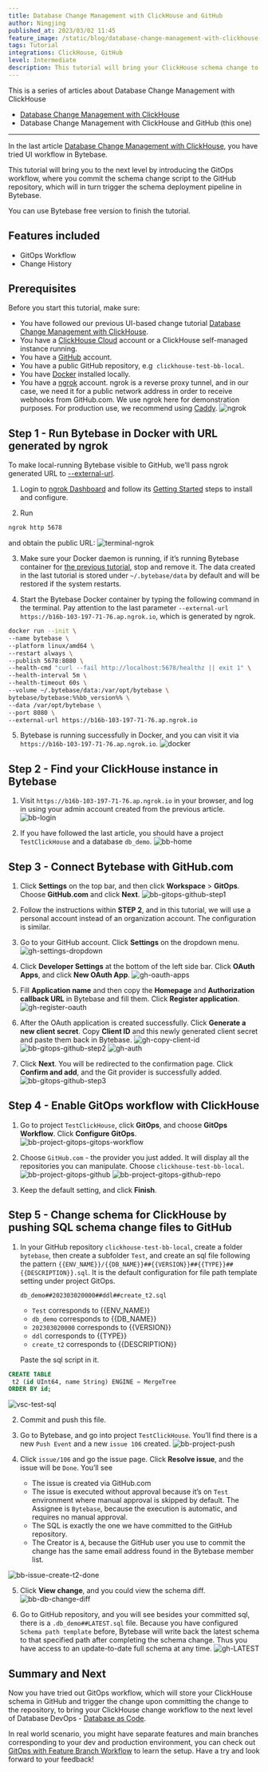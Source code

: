 ```yaml
---
title: Database Change Management with ClickHouse and GitHub
author: Ningjing
published_at: 2023/03/02 11:45
feature_image: /static/blog/database-change-management-with-clickhouse-and-github/feature-image.webp
tags: Tutorial
integrations: ClickHouse, GitHub
level: Intermediate
description: This tutorial will bring your ClickHouse schema change to the next level by introducing the GitOps workflow, where you commit schema change script to the GitHub repository, which will in turn trigger the schema deployment pipeline in Bytebase.
---
```


This is a series of articles about Database Change Management with ClickHouse

- [Database Change Management with ClickHouse](/blog/database-change-management-with-clickhouse)
- Database Change Management with ClickHouse and GitHub (this one)

---

In the last article [Database Change Management with ClickHouse](/blog/database-change-management-with-clickhouse), you have tried UI workflow in Bytebase.

This tutorial will bring you to the next level by introducing the GitOps workflow, where you commit the schema change script to the GitHub repository, which will in turn trigger the schema deployment pipeline in Bytebase.

You can use Bytebase free version to finish the tutorial.

## Features included

- GitOps Workflow
- Change History

## Prerequisites

Before you start this tutorial, make sure:

- You have followed our previous UI-based change tutorial [Database Change Management with ClickHouse](/blog/database-change-management-with-clickhouse).
- You have a [ClickHouse Cloud](https://clickhouse.cloud/) account or a ClickHouse self-managed instance running.
- You have a [GitHub](https://github.com/) account.
- You have a public GitHub repository, e.g  `clickhouse-test-bb-local`.
- You have [Docker](https://www.docker.com/) installed locally.
- You have a [ngrok](http://ngrok.com) account. ngrok is a reverse proxy tunnel, and in our case, we need it for a public network address in order to receive webhooks from GitHub.com. We use ngrok here for demonstration purposes. For production use, we recommend using [Caddy](https://caddyserver.com/).
![ngrok](/static/blog/database-change-management-with-clickhouse-and-github/ngrok.webp)

## Step 1 - Run Bytebase in Docker with URL generated by ngrok

To make local-running Bytebase visible to GitHub, we’ll pass ngrok generated URL to [--external-url](https://www.bytebase.com/docs/get-started/install/external-url).

1. Login to [ngrok Dashboard](https://dashboard.ngrok.com/) and follow its [Getting Started](https://dashboard.ngrok.com/get-started/setup) steps to install and configure.

2. Run
```bash
ngrok http 5678
```
and obtain the public URL:
![terminal-ngrok](/static/blog/database-change-management-with-clickhouse-and-github/terminal-ngrok.webp)

3. Make sure your Docker daemon is running, if it’s running Bytebase container for [the previous tutorial](/blog/database-change-management-with-clickhouse), stop and remove it. The data created in the last tutorial is stored under `~/.bytebase/data` by default and will be restored if the system restarts.
   
4. Start the Bytebase Docker container by typing the following command in the terminal. Pay attention to the last parameter `--external-url https://b16b-103-197-71-76.ap.ngrok.io`, which is generated by ngrok.
```bash
docker run --init \
--name bytebase \
--platform linux/amd64 \
--restart always \
--publish 5678:8080 \
--health-cmd "curl --fail http://localhost:5678/healthz || exit 1" \
--health-interval 5m \
--health-timeout 60s \
--volume ~/.bytebase/data:/var/opt/bytebase \
bytebase/bytebase:%%bb_version%% \
--data /var/opt/bytebase \
--port 8080 \
--external-url https://b16b-103-197-71-76.ap.ngrok.io
````

5. Bytebase is running successfully in Docker, and you can visit it via `https://b16b-103-197-71-76.ap.ngrok.io`.
![docker](/static/blog/database-change-management-with-clickhouse-and-github/docker.webp)

## Step 2 - Find your ClickHouse instance in Bytebase

1. Visit `https://b16b-103-197-71-76.ap.ngrok.io` in your browser, and log in using your admin account created from the previous article.
![bb-login](/static/blog/database-change-management-with-clickhouse-and-github/bb-login.webp)

2. If you have followed the last article, you should have a project `TestClickHouse` and a database `db_demo`.
![bb-home](/static/blog/database-change-management-with-clickhouse-and-github/bb-home.webp)

## Step 3 - Connect Bytebase with GitHub.com

1. Click **Settings** on the top bar, and then click **Workspace** > **GitOps**. Choose **GitHub.com** and click **Next**.
![bb-gitops-github-step1](/static/blog/database-change-management-with-clickhouse-and-github/bb-gitops-github-step1.webp)

2. Follow the instructions within **STEP 2**, and in this tutorial, we will use a personal account instead of an organization account. The configuration is similar.

3. Go to your GitHub account. Click **Settings** on the dropdown menu.
![gh-settings-dropdown](/static/blog/database-change-management-with-clickhouse-and-github/gh-settings-dropdown.webp)

4. Click **Developer Settings** at the bottom of the left side bar. Click **OAuth Apps**, and click **New OAuth App**.
![gh-oauth-apps](/static/blog/database-change-management-with-clickhouse-and-github/gh-oauth-apps.webp)

5. Fill **Application name** and then copy the **Homepage** and **Authorization callback URL** in Bytebase and fill them. Click **Register application**.
![gh-register-oauth](/static/blog/database-change-management-with-clickhouse-and-github/gh-register-oauth.webp)

6. After the OAuth application is created successfully. Click **Generate a new client secret**. Copy **Client ID** and this newly generated client secret and paste them back in Bytebase.
![gh-copy-client-id](/static/blog/database-change-management-with-clickhouse-and-github/gh-copy-client-id.webp)
![bb-gitops-github-step2](/static/blog/database-change-management-with-clickhouse-and-github/bb-gitops-github-step2.webp)
![gh-auth](/static/blog/database-change-management-with-clickhouse-and-github/gh-auth.webp)

7. Click **Next**. You will be redirected to the confirmation page. Click **Confirm and add**, and the Git provider is successfully added.
![bb-gitops-github-step3](/static/blog/database-change-management-with-clickhouse-and-github/bb-gitops-github-step3.webp)

## Step 4 - Enable GitOps workflow with ClickHouse
1. Go to project `TestClickHouse`, click **GitOps**, and choose **GitOps Workflow**. Click **Configure GitOps**.
![bb-project-gitops-gitops-workflow](/static/blog/database-change-management-with-clickhouse-and-github/bb-project-gitops-gitops-workflow.webp)

2. Choose `GitHub.com` - the provider you just added. It will display all the repositories you can manipulate. Choose `clickhouse-test-bb-local`.
![bb-project-gitops-github](/static/blog/database-change-management-with-clickhouse-and-github/bb-project-gitops-github.webp)
![bb-project-gitops-github-repo](/static/blog/database-change-management-with-clickhouse-and-github/bb-project-gitops-github-repo.webp)

3. Keep the default setting, and click **Finish**.

## Step 5 - Change schema for ClickHouse by pushing SQL schema change files to GitHub
1. In your GitHub repository `clickhouse-test-bb-local`, create a folder `bytebase`, then create a subfolder `Test`, and create an sql file following the pattern `{{ENV_NAME}}/{{DB_NAME}}##{{VERSION}}##{{TYPE}}##{{DESCRIPTION}}.sql`. It is the default configuration for file path template setting under project GitOps.
   
   `db_demo##202303020000##ddl##create_t2.sql`
   - `Test` corresponds to {{ENV_NAME}}
   - `db_demo` corresponds to {{DB_NAME}}
   - `202303020000` corresponds to {{VERSION}}
   - `ddl` corresponds to {{TYPE}}
   - `create_t2` corresponds to {{DESCRIPTION}}
  
   Paste the sql script in it.

```sql
CREATE TABLE
 t2 (id UInt64, name String) ENGINE = MergeTree
ORDER BY id;

```
![vsc-test-sql](/static/blog/database-change-management-with-clickhouse-and-github/vsc-test-sql.webp)

2. Commit and push this file.
3. Go to Bytebase, and go into project `TestClickHouse`. You’ll find there is a new `Push Event` and a new `issue 106` created.
![bb-project-push](/static/blog/database-change-management-with-clickhouse-and-github/bb-project-push.webp)

4. Click `issue/106` and go the issue page. Click **Resolve issue**, and the issue will be `Done`. You’ll see
   - The issue is created via GitHub.com
   - The issue is executed without approval because it’s on `Test` environment where manual approval is skipped by default. The Assignee is `Bytebase`, because the execution is automatic, and requires no manual approval.
   - The SQL is exactly the one we have committed to the GitHub repository.
   - The Creator is `A`, because the GitHub user you use to commit the change has the same email address found in the Bytebase member list.

![bb-issue-create-t2-done](/static/blog/database-change-management-with-clickhouse-and-github/bb-issue-create-t2-done.webp)

5. Click **View change**, and you could view the schema diff.
![bb-db-change-diff](/static/blog/database-change-management-with-clickhouse-and-github/bb-db-change-diff.webp)

6. Go to GitHub repository, and you will see besides your committed sql, there is a `.db_demo##LATEST.sql` file. Because you have configured `Schema path template` before, Bytebase will write back the latest schema to that specified path after completing the schema change. Thus you have access to an update-to-date full schema at any time.
![gh-LATEST](/static/blog/database-change-management-with-clickhouse-and-github/gh-LATEST.webp)

## Summary and Next

Now you have tried out GitOps workflow, which will store your ClickHouse schema in GitHub and trigger the change upon committing the change to the repository, to bring your ClickHouse change workflow to the next level of Database DevOps - [Database as Code](/blog/database-as-code).

In real world scenario, you might have separate features and main branches corresponding to your dev and production environment, you can check out [GitOps with Feature Branch Workflow](/docs/how-to/workflow/gitops-feature-branch) to learn the setup. Have a try and look forward to your feedback!